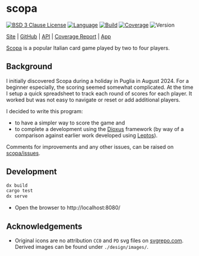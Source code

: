 # scopa

[![BSD 3 Clause License](https://img.shields.io/github/license/nigeleke/scopa?style=plastic)](https://github.com/nigeleke/scopa/blob/master/LICENSE)
[![Language](https://img.shields.io/badge/language-Rust-blue.svg?style=plastic)](https://www.rust-lang.org/)
[![Build](https://img.shields.io/github/actions/workflow/status/nigeleke/scopa/acceptance.yml?style=plastic)](https://github.com/nigeleke/scopa/actions/workflows/acceptance.yml)
[![Coverage](https://img.shields.io/codecov/c/github/nigeleke/scopa?style=plastic)](https://codecov.io/gh/nigeleke/scopa)
![Version](https://img.shields.io/github/v/tag/nigeleke/scopa?style=plastic)

  [Site](https://nigeleke.github.io/scopa) \| [GitHub](https://github.com/nigeleke/scopa) \| [API](https://nigeleke.github.io/scopa/api/scopa/index.html) \| [Coverage Report](https://nigeleke.github.io/scopa/coverage/index.html) \| [App](https://nigeleke.github.io/scopa/app/)

[Scopa](https://en.wikipedia.org/wiki/Scopa) is a popular Italian card game played by two to four players.

## Background

I initially discovered Scopa during a holiday in Puglia in August 2024. For a beginner especially, the scoring seemed somewhat complicated. At the time I setup a quick spreadsheet to track each round of scores for each player. It worked but was not easy to navigate or reset or add additional players.

I decided to write this program:

  - to have a simpler way to score the game and
  - to complete a development using the [Dioxus](https://dioxuslabs.com/) framework (by way of a comparison against earlier work developed using [Leptos](https://www.leptos.dev/)).

Comments for improvements and any other issues, can be raised on [scopa/issues](https://github.com/nigeleke/scopa/issues).

## Development

```bash
dx build
cargo test
dx serve
```

- Open the browser to http://localhost:8080/

## Acknowledgements

- Original icons are no attribution `CC0` and `PD` svg files on [svgrepo.com](https://www.svgrepo.com/). Derived images can be found under `./design/images/`.

